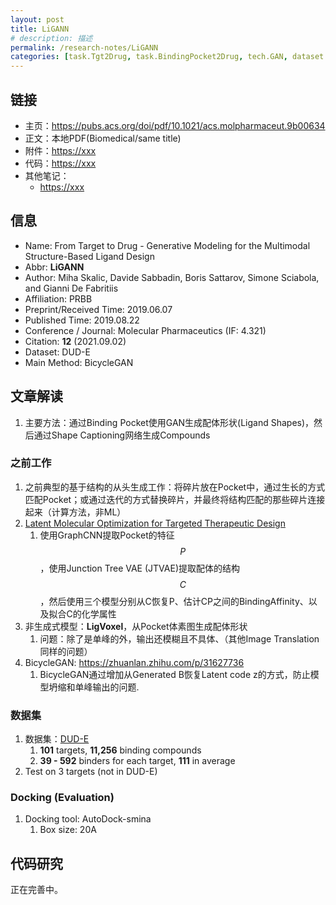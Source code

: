 ```yaml
---
layout: post
title: LiGANN
# description: 描述
permalink: /research-notes/LiGANN
categories: [task.Tgt2Drug, task.BindingPocket2Drug, tech.GAN, dataset.DUD-E]
---
```


## 链接

- 主页：<https://pubs.acs.org/doi/pdf/10.1021/acs.molpharmaceut.9b00634>
- 正文：本地PDF(Biomedical/same title)
- 附件：<https://xxx>
- 代码：<https://xxx>
- 其他笔记：
  - <https://xxx>

## 信息

- Name: From Target to Drug - Generative Modeling for the Multimodal Structure-Based Ligand Design
- Abbr: **LiGANN**
- Author: Miha Skalic, Davide Sabbadin, Boris Sattarov, Simone Sciabola, and Gianni De Fabritiis
- Affiliation: PRBB
- Preprint/Received Time: 2019.06.07
- Published Time: 2019.08.22
- Conference / Journal: Molecular Pharmaceutics (IF: 4.321)
- Citation: **12** (2021.09.02)
- Dataset: DUD-E
- Main Method: BicycleGAN

## 文章解读

1. 主要方法：通过Binding Pocket使用GAN生成配体形状(Ligand Shapes)，然后通过Shape Captioning网络生成Compounds

### 之前工作

1. 之前典型的基于结构的从头生成工作：将碎片放在Pocket中，通过生长的方式匹配Pocket；或通过迭代的方式替换碎片，并最终将结构匹配的那些碎片连接起来（计算方法，非ML）
2. [Latent Molecular Optimization for Targeted Therapeutic Design](https://arxiv.org/abs/1809.02032)
   1. 使用GraphCNN提取Pocket的特征$$P$$，使用Junction Tree VAE (JTVAE)提取配体的结构$$C$$，然后使用三个模型分别从C恢复P、估计CP之间的BindingAffinity、以及拟合C的化学属性
3. 非生成式模型：**LigVoxel**，从Pocket体素图生成配体形状
   1. 问题：除了是单峰的外，输出还模糊且不具体、（其他Image Translation同样的问题）
4. BicycleGAN: <https://zhuanlan.zhihu.com/p/31627736>
   1. BicycleGAN通过增加从Generated B恢复Latent code z的方式，防止模型坍缩和单峰输出的问题.

### 数据集

1. 数据集：[DUD-E](https://pubs.acs.org/doi/10.1021/jm300687e)
   1. **101** targets, **11,256** binding compounds
   2. **39 - 592** binders for each target, **111** in average
2. Test on 3 targets (not in DUD-E)

### Docking (Evaluation)

1. Docking tool: AutoDock-smina
   1. Box size: 20A

## 代码研究

正在完善中。

